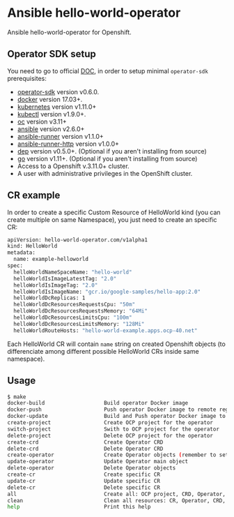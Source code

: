 # Ansible hello-world-operator

Ansible hello-world-operator for Openshift.

## Operator SDK setup

You need to go to official [DOC](https://github.com/operator-framework/operator-sdk/blob/master/doc/ansible/user-guide.md), in order to setup minimal `operator-sdk` prerequisites:

- [operator-sdk] version v0.6.0.
- [docker][docker_tool] version 17.03+.
- [kubernetes] version v1.11.0+
- [kubectl][kubectl_tool] version v1.9.0+.
- [oc][oc_tool] version v3.11+
- [ansible][ansible_tool] version v2.6.0+
- [ansible-runner][ansible_runner_tool] version v1.1.0+
- [ansible-runner-http][ansible_runner_http_plugin] version v1.0.0+
- [dep][dep_tool] version v0.5.0+. (Optional if you aren't installing from source)
- [go][go_tool] version v1.11+. (Optional if you aren't installing from source)
- Access to a Openshift v.3.11.0+ cluster.
- A user with administrative privileges in the OpenShift cluster.

## CR example

In order to create a specific Custom Resource of HelloWorld kind (you can create multiple on same Namespace), you just need to create an specific CR:
 
```bash
apiVersion: hello-world-operator.com/v1alpha1
kind: HelloWorld
metadata:
  name: example-helloworld
spec:
  helloWorldNameSpaceName: "hello-world"
  helloWorldIsImageLatestTag: "2.0"
  helloWorldIsImageTag: "2.0"
  helloWorldIsImageName: "gcr.io/google-samples/hello-app:2.0"
  helloWorldDcReplicas: 1
  helloWorldDcResourcesRequestsCpu: "50m"
  helloWorldDcResourcesRequestsMemory: "64Mi"
  helloWorldDcResourcesLimitsCpu: "100m"
  helloWorldDcResourcesLimitsMemory: "128Mi"
  helloWorldRouteHosts: "hello-world-example.apps.ocp-40.net"
```

Each HelloWorld CR will contain `name` string on created Openshift objects (to differenciate among different possible HelloWorld CRs inside same namespace).
 
## Usage

```bash
$ make
docker-build                   Build operator Docker image
docker-push                    Push operator Docker image to remote registry
docker-update                  Build and Push operator Docker image to remote registry
create-project                 Create OCP project for the operator
switch-project                 Swith to OCP project for the operator
delete-project                 Delete OCP project for the operator
create-crd                     Create Operator CRD
delete-crd                     Delete Operator CRD
create-operator                Create Operator objects (remember to set correct image on deploy/operator.yaml)
update-operator                Update Operator main object
delete-operator                Delete Operator objects
create-cr                      Create specific CR
update-cr                      Update specific CR
delete-cr                      Delete specific CR
all                            Create all: OCP project, CRD, Operator, CR
clean                          Clean all resources: CR, Operator, CRD, OCP project
help                           Print this help
```

[operator-sdk]:https://github.com/operator-framework/operator-sdk
[docker_tool]:https://docs.docker.com/install/
[ansible_tool]:https://docs.ansible.com/ansible/latest/index.html
[ansible_runner_tool]:https://ansible-runner.readthedocs.io/en/latest/install.html
[ansible_runner_http_plugin]:https://github.com/ansible/ansible-runner-http
[dep_tool]:https://golang.github.io/dep/docs/installation.html
[go_tool]:https://golang.org/
[kubernetes]:https://kubernetes.io/
[kubectl_tool]:https://kubernetes.io/docs/tasks/tools/install-kubectl/
[oc_tool]:https://docs.okd.io/3.11/cli_reference/get_started_cli.html#cli-reference-get-started-cli
